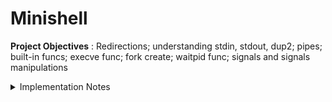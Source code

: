 # Minishell

**Project Objectives** : Redirections; understanding stdin, stdout, dup2; pipes; built-in funcs; execve func; fork create; waitpid func; signals and signals manipulations

<details>
  <summary>Implementation Notes</summary>
 
 - It Display a prompt when waiting for a new command.
 - It Have a working history.
 - It Search and launch the right executable (based on the PATH variable or using a relative or an absolute path).
 - It Handle ’ (single quote) which should prevent the shell from interpreting the meta-characters in the quoted sequence.
 - It Handle " (double quote) which should prevent the shell from interpreting the meta-characters in the quoted sequence except for $ (dollar sign).
 - Redirections : >, <, >>, <<
 - It Implement pipes (| character). The output of each command in the pipeline is connected to the input of the next command via a pipe.
 - It handle environment variables ($ followed by a sequence of characters) which should expand to their values.
 - It handle $? which should expand to the exit status of the most recently executed foreground pipeline
 - It handle ctrl-C, ctrl-D and ctrl-\ which should behave like in bash.
  - In interactive mode:
     - ctrl-C displays a new prompt on a new line.
     - ctrl-D exits the shell.
     - ctrl-\ does nothing.
 - It implemented the following builtins:
    - echo with option -n
    - cd with only a relative or absolute path
    - pwd with no options
    - export with no options
    - unset with no options
    - env with no options or arguments
    - exit with no options
 
</details>
